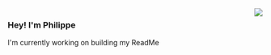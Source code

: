 <img align="right" src="https://github-readme-stats.vercel.app/api?username=Frenchman98&count_private=true&show_icons=true&icon_color=ffffff&title_color=ffffff&text_color=ffffff&bg_color=30,330000,4d0000,330000&hide_title=true&include_all_commits=true"/>

### Hey! I'm Philippe

I'm currently working on building my ReadMe
